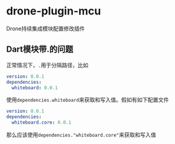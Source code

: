 # drone-plugin-mcu

Drone持续集成模块配置修改插件

## Dart模块带.的问题

正常情况下，`.`用于分隔路径，比如

```yaml
version: 0.0.1
dependencies:
  whiteboard: 0.0.1
```

使用`dependencies.whiteboard`来获取和写入值。假如有如下配置文件

```yaml
version: 0.0.1
dependencies:
  whiteboard.core: 0.0.1
```

那么应该使用`dependencies."whiteboard.core"`来获取和写入值
